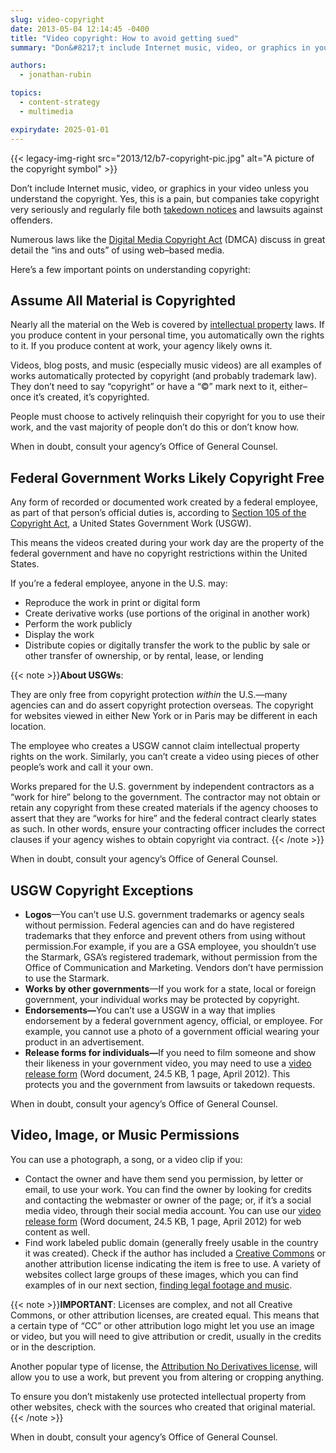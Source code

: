 ```yaml
---
slug: video-copyright
date: 2013-05-04 12:14:45 -0400
title: "Video copyright: How to avoid getting sued"
summary: "Don&#8217;t include Internet music, video, or graphics in your video unless you understand the copyright. Yes, this is a pain, but companies take copyright very seriously and regularly file both takedown notices and lawsuits against offenders."

authors:
  - jonathan-rubin

topics:
  - content-strategy
  - multimedia

expirydate: 2025-01-01
---
```


{{< legacy-img-right src="2013/12/b7-copyright-pic.jpg" alt="A picture of the copyright symbol" >}}

Don&#8217;t include Internet music, video, or graphics in your video unless you understand the copyright. Yes, this is a pain, but companies take copyright very seriously and regularly file both <a href="http://en.wikipedia.org/wiki/Takedown_notice#Take_down_and_Put_Back_provisions">takedown notices</a> and lawsuits against offenders.

Numerous laws like the <a href="http://en.wikipedia.org/wiki/Digital_Millennium_Copyright_Act">Digital Media Copyright Act</a> (DMCA) discuss in great detail the &#8220;ins and outs&#8221; of using web–based media.

Here&#8217;s a few important points on understanding copyright:
    
## Assume All Material is Copyrighted
    
Nearly all the material on the Web is covered by <a href="http://en.wikipedia.org/wiki/Intellectual_property">intellectual property</a> laws. If you produce content in your personal time, you automatically own the rights to it. If you produce content at work, your agency likely owns it.

Videos, blog posts, and music (especially music videos) are all examples of works automatically protected by copyright (and probably trademark law). They don’t need to say “copyright” or have a “©” mark next to it, either–once it’s created, it’s copyrighted.
    
People must choose to actively relinquish their copyright for you to use their work, and the vast majority of people don’t do this or don’t know how.

When in doubt, consult your agency’s Office of General Counsel.
    
## Federal Government Works Likely Copyright Free

Any form of recorded or documented work created by a federal employee, as part of that person&#8217;s official duties is, according to <a href="http://www.copyright.gov/title17/92chap1.pdf#Section106">Section 105 of the Copyright Act</a>, a United States Government Work (USGW).
    
This means the videos created during your work day are the property of the federal government and have no copyright restrictions within the United States.

If you&#8217;re a federal employee, anyone in the U.S. may:
    
* Reproduce the work in print or digital form
* Create derivative works (use portions of the original in another work)
* Perform the work publicly
* Display the work
* Distribute copies or digitally transfer the work to the public by sale or other transfer of ownership, or by rental, lease, or lending
    
{{< note >}}**About USGWs**:

They are only free from copyright protection <em>within</em> the U.S.—many agencies can and do assert copyright protection overseas. The copyright for websites viewed in either New York or in Paris may be different in each location.

The employee who creates a USGW cannot claim intellectual property rights on the work. Similarly, you can’t create a video using pieces of other people’s work and call it your own.
 
Works prepared for the U.S. government by independent contractors as a “work for hire” belong to the government. The contractor may not obtain or retain any copyright from these created materials if the agency chooses to assert that they are “works for hire” and the federal contract clearly states as such. In other words, ensure your contracting officer includes the correct clauses if your agency wishes to obtain copyright via contract.
{{< /note >}}

When in doubt, consult your agency’s Office of General Counsel.
    
## USGW Copyright Exceptions
    
* <strong>Logos</strong>—You can’t use U.S. government trademarks or agency seals without permission. Federal agencies can and do have registered trademarks that they enforce and prevent others from using without permission.For example, if you are a GSA employee, you shouldn&#8217;t use the Starmark, GSA&#8217;s registered trademark, without permission from the Office of Communication and Marketing. Vendors don&#8217;t have permission to use the Starmark.
* <strong>Works by other governments</strong>—If you work for a state, local or foreign government, your individual works may be protected by copyright.
* <strong>Endorsements—</strong>You can’t use a USGW in a way that implies endorsement by a federal government agency, official, or employee. For example, you cannot use a photo of a government official wearing your product in an advertisement.
* <strong>Release forms for individuals—</strong>If you need to film someone and show their likeness in your government video, you may need to use a <a href="https://s3.amazonaws.com/digitalgov/_legacy-img/2013/12/video-release-form.doc">video release form</a> (Word document, 24.5 KB, 1 page, April 2012). This protects you and the government from lawsuits or takedown requests.

When in doubt, consult your agency’s Office of General Counsel.

## Video, Image, or Music Permissions

You can use a photograph, a song, or a video clip if you:
    
* Contact the owner and have them send you permission, by letter or email, to use your work. You can find the owner by looking for credits and contacting the webmaster or owner of the page; or, if it’s a social media video, through their social media account. You can use our <a href="https://s3.amazonaws.com/digitalgov/_legacy-img/2013/12/video-release-form.doc">video release form</a> (Word document, 24.5 KB, 1 page, April 2012) for web content as well.
* Find work labeled public domain (generally freely usable in the country it was created). Check if the author has included a <a href="http://creativecommons.org/">Creative Commons</a> or another attribution license indicating the item is free to use. A variety of websites collect large groups of these images, which you can find examples of in our next section, [finding legal footage and music](https://digital.gov/2012/05/07/find-free-video-stock-footage/).

{{< note >}}<strong>IMPORTANT</strong>: Licenses are complex, and not all Creative Commons, or other attribution licenses, are created equal. This means that a certain type of “CC” or other attribution logo might let you use an image or video, but you will need to give attribution or credit, usually in the credits or in the description.

Another popular type of license, the <a href="http://creativecommons.org/licenses/by-nd/3.0/">Attribution No Derivatives license</a>, will allow you to use a work, but prevent you from altering or cropping anything.

To ensure you don’t mistakenly use protected intellectual property from other websites, check with the sources who created that original material.
{{< /note >}}

When in doubt, consult your agency’s Office of General Counsel.
